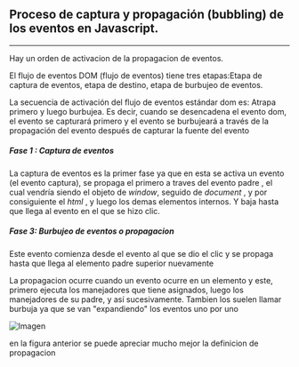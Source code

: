 ## Proceso de captura y propagación (bubbling) de los eventos en Javascript.

***
Hay un orden de activacion de la propagacion de eventos.

El flujo de eventos DOM (flujo de eventos) tiene tres etapas:Etapa de captura de eventos, etapa de destino, etapa de burbujeo de eventos.

La secuencia de activación del flujo de eventos estándar dom es: Atrapa primero y luego burbujea. Es decir, cuando se desencadena el evento dom, el evento se capturará primero y el evento se burbujeará a través de la propagación del evento después de capturar la fuente del evento

##### Fase 1 : Captura de eventos
La captura de eventos es la primer fase ya que en esta se activa un evento (el evento captura), se propaga  el primero a traves del evento padre , el cual vendría siendo el objeto de *window*, seguido de *document* , y por consiguiente el *html* , y luego los demas elementos internos. Y baja hasta que llega al evento en el que se hizo clic. 


##### Fase 3: Burbujeo de eventos o propagacion 
Este evento comienza desde el evento al que se dio el clic y se propaga hasta que llega al elemento padre superior nuevamente  

La propagacion ocurre cuando un evento ocurre en un elemento y este, primero ejecuta los manejadores que tiene asignados, luego los manejadores de su padre, y así sucesivamente.
Tambien los suelen llamar burbuja ya que se van "expandiendo" los eventos uno por uno

![Imagen](https://miro.medium.com/max/724/0*xx90C4a2Np_gz0w8.png)

en la figura anterior se puede apreciar mucho mejor la definicion de propagacion  

